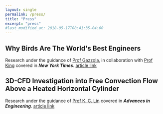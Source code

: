 ```yaml
---
layout: single
permalink: /press/
title: "Press"
excerpt: "press"
#last_modified_at: 2018-05-17T08:41:35-04:00
---
```


## Why Birds Are The World's Best Engineers

Research under the guidance of [Prof Gazzola](https://mattia-lab.com/), in collaboration with
[Prof King](http://www.mbod-lab.com/) covered in ***New York Times***.
[article link](https://www.nytimes.com/2020/03/17/science/why-birds-are-the-worlds-best-engineers.html)

## 3D-CFD Investigation into Free Convection Flow Above a Heated Horizontal Cylinder

Research under the guidance of [Prof K. C. Lin](https://sites.google.com/site/kuangclin/home)
covered in ***Advances in Engineering***.
[article link](https://advanceseng.com/3d-cfd-investigation-free-convection-flow-above-heated-horizontal-cylinder-comparisons-experimental-data/)
